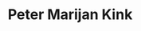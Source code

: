 ---
SICRIS: '24815'
draft: false
fixName: peter_marijan_kink
lab: Laboratorij za matematične metode v računalništvu in informatiki
labPos: Član laboratorija
location: R3.26 - Laboratorij LMMRI
mailInfo: petermarijan.kink@fri.uni-lj.si
officeHours: null
profName: asist. dr. Peter Marijan Kink
profTitle: Asistent
telephoneInfo: null
title: Peter Marijan Kink
---